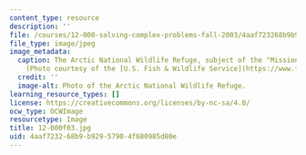 ```yaml
---
content_type: resource
description: ''
file: /courses/12-000-solving-complex-problems-fall-2003/4aaf723268b9b92957904f680985d80e_12-000f03.jpg
file_type: image/jpeg
image_metadata:
  caption: The Arctic National Wildlife Refuge, subject of the "Mission 2007" challenge.
    (Photo courtesy of the [U.S. Fish & Wildlife Service](https://www.fws.gov/).)
  credit: ''
  image-alt: Photo of the Arctic National Wildlife Refuge.
learning_resource_types: []
license: https://creativecommons.org/licenses/by-nc-sa/4.0/
ocw_type: OCWImage
resourcetype: Image
title: 12-000f03.jpg
uid: 4aaf7232-68b9-b929-5790-4f680985d80e
---
```

